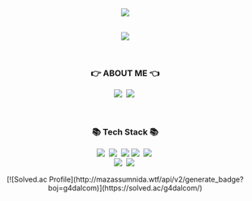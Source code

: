<div align="center">
  <a href="https://g4daclom.tistory.com/">
    <img src="https://capsule-render.vercel.app/api?type=soft&color=auto&height=100&section=header&text=&#123'✋🏻hello%20world!'&#125&#59&fontSize=50&animation=blinking" />
  </a>
</div>
<br />

<p align="center">
  <a href="https://hits.seeyoufarm.com"><img src="https://hits.seeyoufarm.com/api/count/incr/badge.svg?url=https%3A%2F%2Fgithub.com%2Fg4dalcom&count_bg=%23ED6DA3&title_bg=%2386757E&icon=github.svg&icon_color=%23E1DEDE&title=hits&edge_flat=false"/></a>
</p>

<br>

<h3 align="center">👉 ABOUT ME 👈</h3>
<p align="center">
  <a href="https://g4daclom.tistory.com/"><img src="https://img.shields.io/badge/Tech Blog-000000?style=flat&logo=Tistory&logoColor=white&link=https://g4daclom.tistory.com/"/></a>&nbsp
  <a href="mailto:g4dalcom@gmail.com"><img src="https://img.shields.io/badge/Email-44A833?style=flat&logo=Mail.Ru&logoColor=white&link=g4dalcom06@gmail.com"/></a>&nbsp
</p>

<br>

<h3 align="center">📚 Tech Stack 📚</h3>
<p align="center">
  <img src="https://img.shields.io/badge/Java-007396?style=flat&logo=Java&logoColor=white"/></a>&nbsp
  <img src="https://img.shields.io/badge/SpringBoot-6DB33F?style=flat&logo=Spring&logoColor=white"/></a>&nbsp 
  <img src="https://img.shields.io/badge/MySQL-4479A1?style=flat&logo=MySQL&logoColor=white"/></a>
  <img src="https://img.shields.io/badge/Git-F05032?style=flat&logo=Git&logoColor=white"/>&nbsp
  <img src="https://img.shields.io/badge/AWS-232F3E?style=flat&logo=AmazonAWS&logoColor=white"/></a>&nbsp
  <br>
  <img src="https://img.shields.io/badge/Docker-2496ED?style=flat&logo=Docker&logoColor=white"/></a>&nbsp
  <img src="https://img.shields.io/badge/Jenkins-D24939?style=flat&logo=Jenkins&logoColor=white"/></a>&nbsp

</p>

<div align="center">
  [![Solved.ac Profile](http://mazassumnida.wtf/api/v2/generate_badge?boj=g4dalcom)](https://solved.ac/g4dalcom/)
</div>
